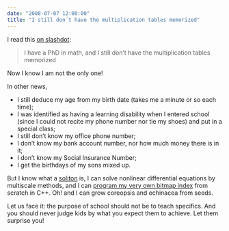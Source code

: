 ```yaml
---
date: "2008-07-07 12:00:00"
title: "I still don´t have the multiplication tables memorized"
---
```




I read this [on slashdot](http://news.slashdot.org/story/08/07/07/153231/how-technology-changes-classrooms):

> I have a PhD in math, and I still don&rsquo;t have the multiplication tables memorized


Now I know I am not the only one!

In other news, 

- I still deduce my age from my birth date (takes me a minute or so each time);
- I was identified as having a learning disability when I entered school (since I could not recite my phone number nor tie my shoes) and put in a special class;
- I still don&rsquo;t know my office phone number;
- I don&rsquo;t know my bank account number, nor how much money there is in it;
- I don&rsquo;t know my Social Insurance Number;
- I get the birthdays of my sons mixed up.


But I know what a [soliton](https://en.wikipedia.org/wiki/Soliton) is, I can solve nonlinear differential equations by multiscale methods, and I can [program my very own bitmap index](http://arxiv.org/abs/0805.3339) from scratch in C++. Oh! and I can grow coreopsis and echinacea from seeds.

Let us face it: the purpose of school should not be to teach specifics. And you should never judge kids by what you expect them to achieve. Let them surprise you!

